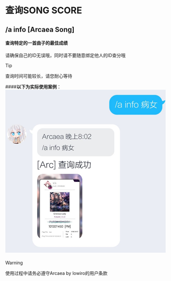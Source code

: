 # 查询SONG SCORE
## /a info [Arcaea Song]
####  查询特定的一首曲子的最佳成绩

请确保自己的ID无误哦，同时请不要随意绑定他人的ID查分哦

>[!TIP]
>查询时间可能较长，请您耐心等待

####**以下为实际使用案例**：
![img](../../images/info.jpg)

#### 

>[!WARNING]
>使用过程中请务必遵守Arcaea by lowiro的用户条款

